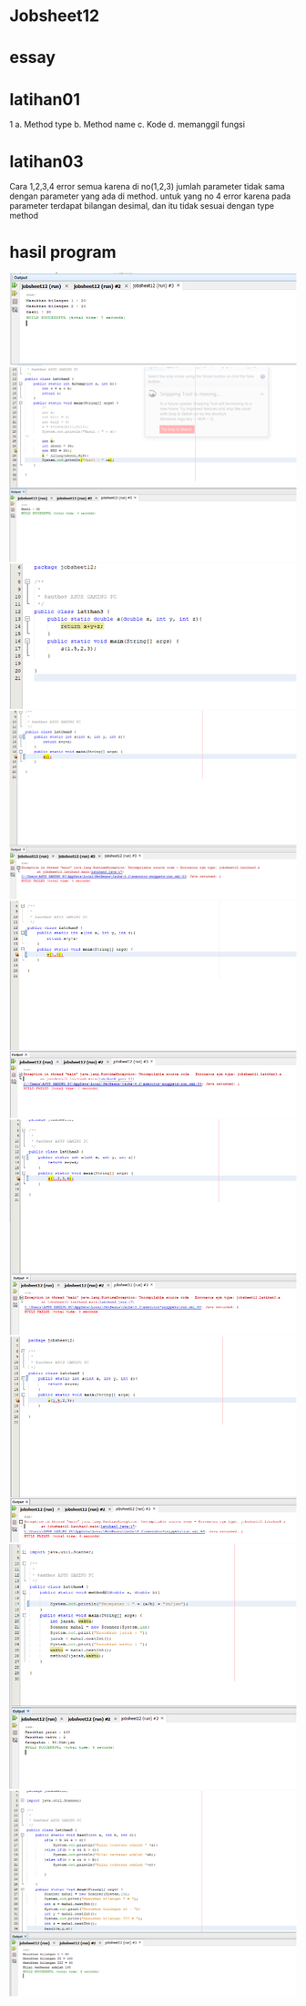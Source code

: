 # Jobsheet12
# essay
# latihan01 
1 a. Method type    b. Method name    c. Kode    d. memanggil fungsi
# latihan03
Cara 1,2,3,4 error semua karena di no(1,2,3) jumlah parameter tidak sama dengan parameter yang ada di method. untuk yang no 4 error karena pada parameter terdapat bilangan desimal, dan itu tidak sesuai dengan type method

# hasil program
![Alt text](https://github.com/mikaozora/Jobsheet12/blob/master/1.PNG)
![Alt text](https://github.com/mikaozora/Jobsheet12/blob/master/2.PNG)
![Alt text](https://github.com/mikaozora/Jobsheet12/blob/master/3.PNG)
![Alt text](https://github.com/mikaozora/Jobsheet12/blob/master/3a.PNG)
![Alt text](https://github.com/mikaozora/Jobsheet12/blob/master/3b.PNG)
![Alt text](https://github.com/mikaozora/Jobsheet12/blob/master/3c.PNG)
![Alt text](https://github.com/mikaozora/Jobsheet12/blob/master/3d.PNG)
![Alt text](https://github.com/mikaozora/Jobsheet12/blob/master/4.PNG)
![Alt text](https://github.com/mikaozora/Jobsheet12/blob/master/5.PNG)
